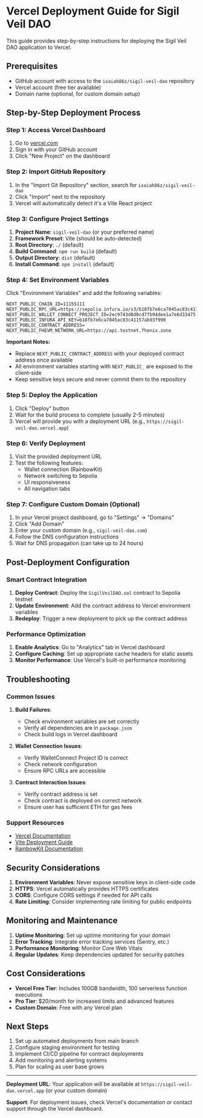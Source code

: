 # Vercel Deployment Guide for Sigil Veil DAO

This guide provides step-by-step instructions for deploying the Sigil Veil DAO application to Vercel.

## Prerequisites

- GitHub account with access to the `isaiah86z/sigil-veil-dao` repository
- Vercel account (free tier available)
- Domain name (optional, for custom domain setup)

## Step-by-Step Deployment Process

### Step 1: Access Vercel Dashboard

1. Go to [vercel.com](https://vercel.com)
2. Sign in with your GitHub account
3. Click "New Project" on the dashboard

### Step 2: Import GitHub Repository

1. In the "Import Git Repository" section, search for `isaiah86z/sigil-veil-dao`
2. Click "Import" next to the repository
3. Vercel will automatically detect it's a Vite React project

### Step 3: Configure Project Settings

1. **Project Name**: `sigil-veil-dao` (or your preferred name)
2. **Framework Preset**: Vite (should be auto-detected)
3. **Root Directory**: `./` (default)
4. **Build Command**: `npm run build` (default)
5. **Output Directory**: `dist` (default)
6. **Install Command**: `npm install` (default)

### Step 4: Set Environment Variables

Click "Environment Variables" and add the following variables:

```env
NEXT_PUBLIC_CHAIN_ID=11155111
NEXT_PUBLIC_RPC_URL=https://sepolia.infura.io/v3/b18fb7e6ca7045ac83c41157ab93f990
NEXT_PUBLIC_WALLET_CONNECT_PROJECT_ID=2ec9743d0d0cd7fb94dee1a7e6d33475
NEXT_PUBLIC_INFURA_API_KEY=b18fb7e6ca7045ac83c41157ab93f990
NEXT_PUBLIC_CONTRACT_ADDRESS=
NEXT_PUBLIC_FHEVM_NETWORK_URL=https://api.testnet.fhenix.zone
```

**Important Notes:**
- Replace `NEXT_PUBLIC_CONTRACT_ADDRESS` with your deployed contract address once available
- All environment variables starting with `NEXT_PUBLIC_` are exposed to the client-side
- Keep sensitive keys secure and never commit them to the repository

### Step 5: Deploy the Application

1. Click "Deploy" button
2. Wait for the build process to complete (usually 2-5 minutes)
3. Vercel will provide you with a deployment URL (e.g., `https://sigil-veil-dao.vercel.app`)

### Step 6: Verify Deployment

1. Visit the provided deployment URL
2. Test the following features:
   - Wallet connection (RainbowKit)
   - Network switching to Sepolia
   - UI responsiveness
   - All navigation tabs

### Step 7: Configure Custom Domain (Optional)

1. In your Vercel project dashboard, go to "Settings" → "Domains"
2. Click "Add Domain"
3. Enter your custom domain (e.g., `sigil-veil-dao.com`)
4. Follow the DNS configuration instructions
5. Wait for DNS propagation (can take up to 24 hours)

## Post-Deployment Configuration

### Smart Contract Integration

1. **Deploy Contract**: Deploy the `SigilVeilDAO.sol` contract to Sepolia testnet
2. **Update Environment**: Add the contract address to Vercel environment variables
3. **Redeploy**: Trigger a new deployment to pick up the contract address

### Performance Optimization

1. **Enable Analytics**: Go to "Analytics" tab in Vercel dashboard
2. **Configure Caching**: Set up appropriate cache headers for static assets
3. **Monitor Performance**: Use Vercel's built-in performance monitoring

## Troubleshooting

### Common Issues

1. **Build Failures**:
   - Check environment variables are set correctly
   - Verify all dependencies are in `package.json`
   - Check build logs in Vercel dashboard

2. **Wallet Connection Issues**:
   - Verify WalletConnect Project ID is correct
   - Check network configuration
   - Ensure RPC URLs are accessible

3. **Contract Interaction Issues**:
   - Verify contract address is set
   - Check contract is deployed on correct network
   - Ensure user has sufficient ETH for gas fees

### Support Resources

- [Vercel Documentation](https://vercel.com/docs)
- [Vite Deployment Guide](https://vitejs.dev/guide/static-deploy.html)
- [RainbowKit Documentation](https://www.rainbowkit.com/docs/introduction)

## Security Considerations

1. **Environment Variables**: Never expose sensitive keys in client-side code
2. **HTTPS**: Vercel automatically provides HTTPS certificates
3. **CORS**: Configure CORS settings if needed for API calls
4. **Rate Limiting**: Consider implementing rate limiting for public endpoints

## Monitoring and Maintenance

1. **Uptime Monitoring**: Set up uptime monitoring for your domain
2. **Error Tracking**: Integrate error tracking services (Sentry, etc.)
3. **Performance Monitoring**: Monitor Core Web Vitals
4. **Regular Updates**: Keep dependencies updated for security patches

## Cost Considerations

- **Vercel Free Tier**: Includes 100GB bandwidth, 100 serverless function executions
- **Pro Tier**: $20/month for increased limits and advanced features
- **Custom Domain**: Free with any Vercel plan

## Next Steps

1. Set up automated deployments from main branch
2. Configure staging environment for testing
3. Implement CI/CD pipeline for contract deployments
4. Add monitoring and alerting systems
5. Plan for scaling as user base grows

---

**Deployment URL**: Your application will be available at `https://sigil-veil-dao.vercel.app` (or your custom domain)

**Support**: For deployment issues, check Vercel's documentation or contact support through the Vercel dashboard.